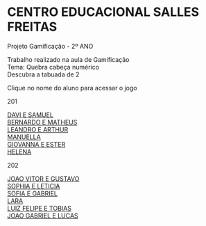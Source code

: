 # CENTRO EDUCACIONAL SALLES FREITAS
<head>
<meta charset="utf-8">
</head>
Projeto Gamificação - 2º ANO

<p>Trabalho realizado na aula de Gamificação<br>
Tema: Quebra cabeça numérico<br>
Descubra a tabuada de 2<br>

Clique no nome do aluno para acessar o jogo</p>
<p>201</p>
<a href="https://silvalaine.github.io/2-ano_Salles/DAVI E SAMUEL/">DAVI E SAMUEL</a><br>
<a href="https://silvalaine.github.io/1-ano_Salles/BERNARDO E MATHEUS/">BERNARDO E MATHEUS</a><br>
<a href="https://silvalaine.github.io/1-ano_Salles/LEANDRO E ARTHUR">LEANDRO E ARTHUR</a><br>
<a href="https://silvalaine.github.io/1-ano_Salles/MANUELLA/">MANUELLA</a><br>
<a href="https://silvalaine.github.io/1-ano_Salles/GIOVANNA E ESTER/">GIOVANNA E ESTER</a><br>
<a href="https://silvalaine.github.io/1-ano_Salles/HELENA/">HELENA</a><br>

<p>202</p>

<a href="https://silvalaine.github.io/2-ano_Salles/JOAO VITOR E GUSTAVO/">JOAO VITOR E GUSTAVO</a><br>
<a href="https://silvalaine.github.io/1-ano_Salles/SOPHIA E LETICIA/">SOPHIA E LETICIA</a><br>
<a href="https://silvalaine.github.io/1-ano_Salles/SOFIA E GABRIEL">SOFIA E GABRIEL</a><br>
<a href="https://silvalaine.github.io/1-ano_Salles/LARA/">LARA</a><br>
<a href="https://silvalaine.github.io/1-ano_Salles/LUIZ FELIPE E TOBIAS/">LUIZ FELIPE E TOBIAS</a><br>
<a href="https://silvalaine.github.io/1-ano_Salles/JOAO GABRIEL E LUCAS/">JOAO GABRIEL E LUCAS</a><br>
